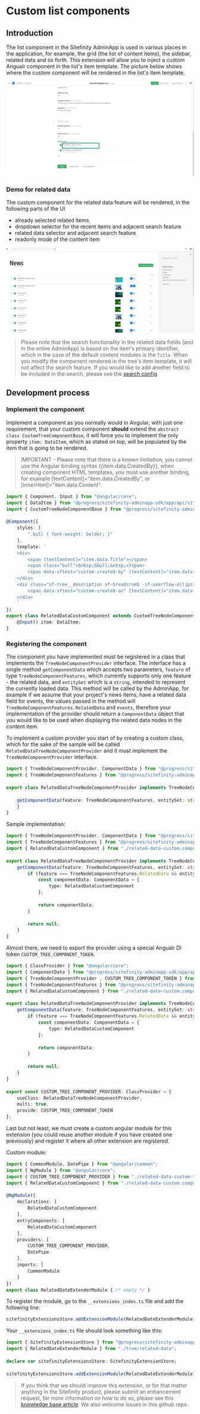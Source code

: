 # Custom list components

## Introduction
The list component in the Sitefinity AdminApp is used in various places in the application, for example, the grid (the list of content items), the sidebar, related data and so forth. This extension will allow you to inject a custom Angualr component in the list's item template. The picture below shows where the custom component will be rendered in the list's item template. 

![Location of where the custom component will be rendered in the list](./../../assets/tree/sample.png)

### Demo for related data
The custom component for the related data feature will be rendered, in the following parts of the UI
* already selected related items
* dropdown selector for the recent items and adjacent search feature
* related data selector and adjacent search feature
* readonly mode of the content item

![Demo](./../../assets/tree/RelatedDataCustomTreeComponent.gif)

> Please note that the search functionality in the related data fields (and in the entire AdminApp) is based on the item's primary identifier, which in the case of the default content modules is the `Title`. When you modify the component rendered in the tree's item template, it will not affect the search feature. If you would like to add another field to be included in the search, please see the [search config]("./../../search").

## Development process

### Implement the component

Implement a component as you normally would in Angular, with just one requirement, that your custom component **should** extend the `abstract class CustomTreeComponentBase`, it will force you to implement the only property `item: DataItem`, which as stated on top, will be populated by the item that is going to be rendered.

> IMPORTANT - Please note that there is a known limitation, you cannot use the Angular binding syntax {{item.data.CreatedBy}}, when creating component HTML templates, you must use another binding, for example [textContent]="item.data.CreatedBy", or [innerHtml]="item.data.Content".

```typescript
import { Component, Input } from "@angular/core";
import { DataItem } from "@progress/sitefinity-adminapp-sdk/app/api/v1";
import { CustomTreeNodeComponentBase } from "@progress/sitefinity-adminapp-sdk/app/api/v1/tree";

@Component({
    styles: [
        ".bull { font-weight: bolder; }"
    ],
    template: `
    <div>
        <span [textContent]="item.data.Title"></span>
        <span class="bull">&nbsp;&bull;&nbsp;</span>
        <span data-sftest="custom-created-by" [textContent]="item.data.CreatedBy"></span>
    </div>
    <div class="sf-tree__description sf-breadcrumb -sf-overflow-ellipsis">
        <span data-sftest="custom-created-on" [textContent]="item.data.DateCreated | date:'medium'"></span>
    </div>
    `
})
export class RelatedDataCustomComponent extends CustomTreeNodeComponentBase {
    @Input() item: DataItem;
}

```

### Registering the component

The component you have implemented must be registered in a class that implements the `TreeNodeComponentProvider` interface. The interface has a single method `getComponentData` which accepts two parameters, `feature` of type `TreeNodeComponentFeatures`, which currently supports only one feature - the related data, and `entitySet` which is a `string`, intended to represent the currently loaded data. This method will be called by the AdminApp, for example if we assume that your project's news items, have a related data field for events, the values passed in the method will `TreeNodeComponentFeatures.RelatedData` and `events`, therefore your implementation of the provider should return a `ComponentData` object that you would like to be used when displaying the related data nodes in the content item.

To implement a custom provider you start of by creating a custom class, which for the sake of the sample will be called `RelatedDataTreeNodeComponentProvider` and it must implement the `TreeNodeComponentProvider` interface.

```typescript
import { TreeNodeComponentProvider, ComponentData } from "@progress/sitefinity-adminapp-sdk/app/api/v1";
import { TreeNodeComponentFeatures } from "@progress/sitefinity-adminapp-sdk/app/api/v1/tree/custom-tree-node-component-features";

export class RelatedDataTreeNodeComponentProvider implements TreeNodeComponentProvider {

    getComponentData(feature: TreeNodeComponentFeatures, entitySet: string): ComponentData {
    }
}

```

Sample implementation:

```typescript
import { TreeNodeComponentProvider, ComponentData } from "@progress/sitefinity-adminapp-sdk/app/api/v1";
import { TreeNodeComponentFeatures } from "@progress/sitefinity-adminapp-sdk/app/api/v1/tree/custom-tree-node-component-features";
import { RelatedDataCustomComponent } from "./related-data-custom.component";

export class RelatedDataTreeNodeComponentProvider implements TreeNodeComponentProvider {
    getComponentData(feature: TreeNodeComponentFeatures, entitySet: string): ComponentData {
        if (feature === TreeNodeComponentFeatures.RelatedData && entitySet === "newsitems") {
            const componentData: ComponentData = {
                type: RelatedDataCustomComponent
            };

            return componentData;
        }

        return null;
    }
}
```

Almost there, we need to export the provider using a special Angualr DI token `CUSTOM_TREE_COMPONENT_TOKEN`.

```typescript
import { ClassProvider } from "@angular/core";
import { ComponentData } from "@progress/sitefinity-adminapp-sdk/app/api/v1/index-component/component-data";
import { TreeNodeComponentProvider , CUSTOM_TREE_COMPONENT_TOKEN } from "@progress/sitefinity-adminapp-sdk/app/api/v1/tree";
import { TreeNodeComponentFeatures } from "@progress/sitefinity-adminapp-sdk/app/api/v1/tree/custom-tree-node-component-features";
import { RelatedDataCustomComponent } from "./related-data-custom.component";

export class RelatedDataTreeNodeComponentProvider implements TreeNodeComponentProvider {
    getComponentData(feature: TreeNodeComponentFeatures, entitySet: string): ComponentData {
        if (feature === TreeNodeComponentFeatures.RelatedData && entitySet === "newsitems") {
            const componentData: ComponentData = {
                type: RelatedDataCustomComponent
            };

            return componentData;
        }

        return null;
    }
}

export const CUSTOM_TREE_COMPONENT_PROVIDER: ClassProvider = {
    useClass: RelatedDataTreeNodeComponentProvider,
    multi: true,
    provide: CUSTOM_TREE_COMPONENT_TOKEN
};

```

Last but not least, we must create a custom angular module for this extension (you could reuse another module if you have created one previously) and register it where all other extension are registered.

Custom module: 

```typescript
import { CommonModule, DatePipe } from "@angular/common";
import { NgModule } from "@angular/core";
import { CUSTOM_TREE_COMPONENT_PROVIDER } from "./related-data-custom-tree-node-component-provider";
import { RelatedDataCustomComponent } from "./related-data-custom.component";

@NgModule({
    declarations: [
        RelatedDataCustomComponent
    ],
    entryComponents: [
        RelatedDataCustomComponent
    ],
    providers: [
        CUSTOM_TREE_COMPONENT_PROVIDER,
        DatePipe
    ],
    imports: [
        CommonModule
    ]
})
export class RelatedDateExtenderModule { /* empty */ }

```

To register the module, go to the `__extensions_index.ts` file and add the following line:

```typescript
sitefinityExtensionsStore.addExtensionModule(RelatedDateExtenderModule);
```

Your `__extensions_index.ts` file should look something like this:

```typescript
import { SitefinityExtensionStore } from "@progress/sitefinity-adminapp-sdk/app/api/v1";
import { RelatedDateExtenderModule } from "./tree/related-data";

declare var sitefinityExtensionsStore: SitefinityExtensionStore;

sitefinityExtensionsStore.addExtensionModule(RelatedDateExtenderModule);
```

> If you think that we should improve this extension, or for that matter anything in the Sitefinity product, please submit an enhancement request, for more information on how to do so, please see this [knowledge base article](https://knowledgebase.progress.com/articles/Knowledge/P11255). We also welcome issues in this github repo.